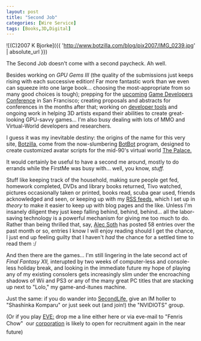 ```yaml
---
layout: post
title: "Second Job"
categories: [Wire Service]
tags: [Books,3D,Digital]
---
```



![(C)2007 K Bjorke]({{ 'http://www.botzilla.com/blog/pix2007/IMG_0239.jpg' | absolute_url }})


The Second Job doesn't come with a second paycheck. Ah well.


<!--more-->
Besides working on <i>GPU Gems III</i> (the quality of the submissions just keeps rising with each successive edition! Far more fantastic work than we even can squeeze into one large book... choosing the most-appropriate from so many good choices is tough); prepping for the <a href="http://upcoming.org/event/71922/">upcoming</a> <a href="www.gdconf.com/ ">Game Developers Conference</a> in San Francisco; creating proposals and abstracts for conferences in the months after that; working on <a href="http://developer.nvidia.com/">developer tools</a> and ongoing work in helping 3D artists expand their abilities to create great-looking GPU-savvy games... I'm also busy dealing with lots of MMO and Virtual-World developers and researchers.

I guess it was my inevitable destiny: the origins of the name for this very site, <a href="http://www.botzilla.com/">Botzilla,</a> come from the now-slumbering <a href="http://www.botzilla.com/house/ibot.html">BotBot</a> program, designed to create customized avatar scripts for the mid-90's virtual world <a href="http://en.wikipedia.org/wiki/The_Palace_%28computer_program%29">The Palace.</a>

It </i>would</i> certainly be useful to have a second me around, mostly to do errands while the FirstMe was busy with... well, you know, <i>stuff.</i>

Stuff like keeping track of the household, making sure people get fed, homework completed, DVDs and library books returned, Tivo watched, pictures occasionally taken or printed, books read, scuba gear used, friends acknowledged and seen, or keeping up with my <a href="http://www.bloglines.com/public/bjorke">RSS feeds,</a> which I set up in <i>theory</i> to make it easier to keep up with blog pages and the like. Unless I'm insanely diligent they just keep falling behind, behind, behind... all the labor-saving technology is a powerful mechanism for giving me too much to do. Rather than being thrilled that, say, <a href="http://alecsoth.com/blog/">Alec Soth</a> has posted 58 entries over the past month or so, entries I know I will enjoy reading should I get the chance, I just end up feeling guilty that I haven't <i>had</i> the chance for a settled time to read them :/

And then there are the games... I'm still lingering in the late second act of <i>Final Fantasy XII,</i> interupted by two weeks of computer-less and console-less holiday break, and looking in the immediate future my hope of playing any of my existing consolers gets increasingly slim under the encroaching shadows of Wii and PS3 or any of the many great PC titles that are stacking up next to "Lolo," my game-and-itunes machine.

Just the same: if you do wander into <a href="http://secondlife.com/">SecondLife,</a> give an IM holler to "Shashinka Komparu" or just seek out (and join!) the "NVIDIOTS" group.

(Or if you play <a href="http://www.eve-online.com/">EVE:</a> drop me a line either here or via eve-mail to "Fenris Chow" &#151; our <a href="http://www.eve-msyds.com/">corporation</a> is likely to open for recruitment again in the near future)

